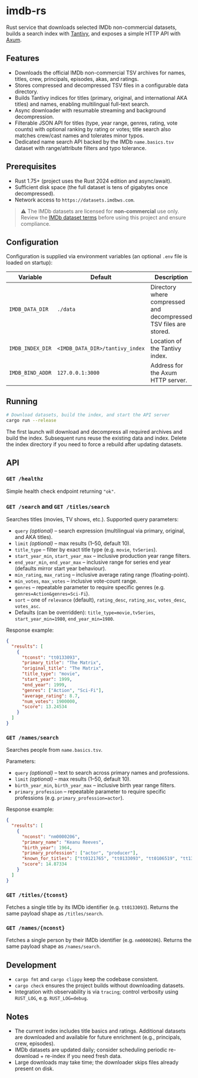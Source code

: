 # imdb-rs

Rust service that downloads selected IMDb non-commercial datasets, builds a search index with [Tantivy](https://github.com/quickwit-oss/tantivy), and exposes a simple HTTP API with [Axum](https://docs.rs/axum).

## Features
- Downloads the official IMDb non-commercial TSV archives for names, titles, crew, principals, episodes, akas, and ratings.
- Stores compressed and decompressed TSV files in a configurable data directory.
- Builds Tantivy indices for titles (primary, original, and international AKA titles) and names, enabling multilingual full-text search.
- Async downloader with resumable streaming and background decompression.
- Filterable JSON API for titles (type, year range, genres, rating, vote counts) with optional ranking by rating or votes; title search also matches crew/cast names and tolerates minor typos.
- Dedicated name search API backed by the IMDb `name.basics.tsv` dataset with range/attribute filters and typo tolerance.

## Prerequisites
- Rust 1.75+ (project uses the Rust 2024 edition and async/await).
- Sufficient disk space (the full dataset is tens of gigabytes once decompressed).
- Network access to `https://datasets.imdbws.com`.

> ⚠️ The IMDb datasets are licensed for **non-commercial** use only. Review the [IMDb dataset terms](https://developer.imdb.com/non-commercial-datasets/) before using this project and ensure compliance.

## Configuration
Configuration is supplied via environment variables (an optional `.env` file is loaded on startup):

| Variable | Default | Description |
| --- | --- | --- |
| `IMDB_DATA_DIR` | `./data` | Directory where compressed and decompressed TSV files are stored. |
| `IMDB_INDEX_DIR` | `<IMDB_DATA_DIR>/tantivy_index` | Location of the Tantivy index. |
| `IMDB_BIND_ADDR` | `127.0.0.1:3000` | Address for the Axum HTTP server. |

## Running
```bash
# Download datasets, build the index, and start the API server
cargo run --release
```

The first launch will download and decompress all required archives and build the index. Subsequent runs reuse the existing data and index. Delete the index directory if you need to force a rebuild after updating datasets.

## API
### `GET /healthz`
Simple health check endpoint returning `"ok"`.

### `GET /search` and `GET /titles/search`
Searches titles (movies, TV shows, etc.). Supported query parameters:
- `query` *(optional)* – search expression (multilingual via primary, original, and AKA titles).
- `limit` *(optional)* – max results (1–50, default 10).
- `title_type` – filter by exact title type (e.g. `movie`, `tvSeries`).
- `start_year_min`, `start_year_max` – inclusive production year range filters.
- `end_year_min`, `end_year_max` – inclusive range for series end year (defaults mirror start year behaviour).
- `min_rating`, `max_rating` – inclusive average rating range (floating-point).
- `min_votes`, `max_votes` – inclusive vote-count range.
- `genres` – repeatable parameter to require specific genres (e.g. `genres=Action&genres=Sci-Fi`).
- `sort` – one of `relevance` (default), `rating_desc`, `rating_asc`, `votes_desc`, `votes_asc`.
- Defaults (can be overridden): `title_type=movie,tvSeries`, `start_year_min=1980`, `end_year_min=1980`.

Response example:
```json
{
  "results": [
    {
      "tconst": "tt0133093",
      "primary_title": "The Matrix",
      "original_title": "The Matrix",
      "title_type": "movie",
      "start_year": 1999,
      "end_year": 1999,
      "genres": ["Action", "Sci-Fi"],
      "average_rating": 8.7,
      "num_votes": 1900000,
      "score": 13.24534
    }
  ]
}
```

### `GET /names/search`
Searches people from `name.basics.tsv`.

Parameters:
- `query` *(optional)* – text to search across primary names and professions.
- `limit` *(optional)* – max results (1–50, default 10).
- `birth_year_min`, `birth_year_max` – inclusive birth year range filters.
- `primary_profession` – repeatable parameter to require specific professions (e.g. `primary_profession=actor`).

Response example:
```json
{
  "results": [
    {
      "nconst": "nm0000206",
      "primary_name": "Keanu Reeves",
      "birth_year": 1964,
      "primary_profession": ["actor", "producer"],
      "known_for_titles": ["tt0121765", "tt0133093", "tt0106519", "tt1375666"],
      "score": 14.87334
    }
  ]
}
```

### `GET /titles/{tconst}`
Fetches a single title by its IMDb identifier (e.g. `tt0133093`). Returns the same payload shape as `/titles/search`.

### `GET /names/{nconst}`
Fetches a single person by their IMDb identifier (e.g. `nm0000206`). Returns the same payload shape as `/names/search`.

## Development
- `cargo fmt` and `cargo clippy` keep the codebase consistent.
- `cargo check` ensures the project builds without downloading datasets.
- Integration with observability is via `tracing`; control verbosity using `RUST_LOG`, e.g. `RUST_LOG=debug`.

## Notes
- The current index includes title basics and ratings. Additional datasets are downloaded and available for future enrichment (e.g., principals, crew, episodes).
- IMDb datasets are updated daily; consider scheduling periodic re-download + re-index if you need fresh data.
- Large downloads may take time; the downloader skips files already present on disk.
